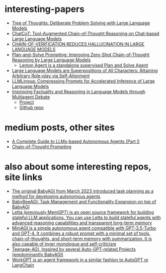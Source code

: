 # interesting-papers

* [Tree of Thoughts: Deliberate Problem Solving with Large Language Models](https://arxiv.org/pdf/2305.10601)
* [ChatCoT: Tool-Augmented Chain-of-Thought Reasoning on Chat-based Large Language Models](https://arxiv.org/pdf/2305.14323)
* [CHAIN-OF-VERIFICATION REDUCES HALLUCINATION IN LARGE LANGUAGE MODELS](https://arxiv.org/pdf/2309.11495)
* [Plan-and-Solve Prompting: Improving Zero-Shot Chain-of-Thought Reasoning by Large Language Models](https://arxiv.org/abs/2305.04091)
  * [Lemon Agent is a standalone supervised Plan and Solve Agent](https://github.com/felixbrock/lemon-agent)
* [Large Language Models are Superpositions of All Characters: Attaining Arbitrary Role-play via Self-Alignment](https://arxiv.org/pdf/2401.12474)
* [LLMLingua: Compressing Prompts for Accelerated Inference of Large Language Models](https://arxiv.org/pdf/2310.05736)
* [Improving Factuality and Reasoning in Language Models through Multiagent Debate](https://arxiv.org/abs/2305.14325)
  * [Project](https://composable-models.github.io/llm_debate/)
  * [Github repo](https://github.com/composable-models/llm_multiagent_debate?tab=readme-ov-file)

# medium posts, other sites

* [A Complete Guide to LLMs-based Autonomous Agents (Part I)](https://medium.com/the-modern-scientist/a-complete-guide-to-llms-based-autonomous-agents-part-i-69515c016792)
* [Chain-of-Thought Prompting](https://www.promptingguide.ai/techniques/cot)

# also about some interesting repos, site links

* [The original BabyAGI from March 2023 introduced task planning as a method for developing autonomous agents](https://github.com/yoheinakajima/babyagi)
* [BabyBeeAGI: Task Management and Functionality Expansion on top of BabyAGI](https://yoheinakajima.com/babybeeagi-task-management-and-functionality-expansion-on-top-of-babyagi/)
* [Letta (previously MemGPT) is an open source framework for building stateful LLM applications. You can use Letta to build stateful agents with advanced reasoning capabilities and transparent long-term memory](https://github.com/cpacker/MemGPT)
* [MiniAGI is a simple autonomous agent compatible with GPT-3.5-Turbo and GPT-4. It combines a robust prompt with a minimal set of tools, chain-of-thoughts, and short-term memory with summarization. It is also capable of inner monologue and self-criticism](https://github.com/muellerberndt/mini-agi)
* [Teenage-AGI, Inspired by several Auto-GPT-related Projects (predominantly BabyAGI)](https://github.com/seanpixel/Teenage-AGI/blob/main/README.md#experiments)
* [WorkGPT is an agent framework in a similar fashion to AutoGPT or LangChain](https://github.com/team-openpm/workgpt)

